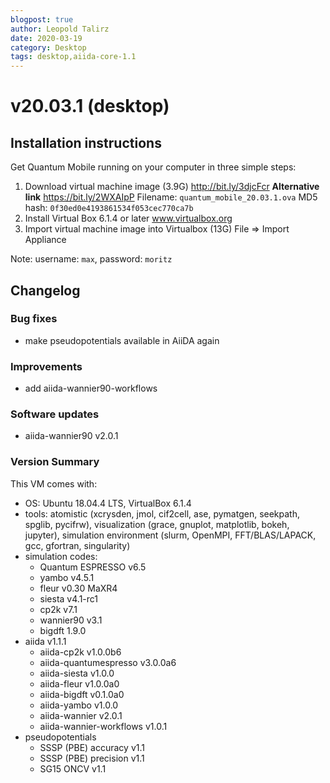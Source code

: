 ```yaml
---
blogpost: true
author: Leopold Talirz
date: 2020-03-19
category: Desktop
tags: desktop,aiida-core-1.1
---
```


# v20.03.1 (desktop)

## Installation instructions

Get Quantum Mobile running on your computer in three simple steps:

 1. Download virtual machine image (3.9G)
    http://bit.ly/3djcFcr
   **Alternative link** https://bit.ly/2WXAIpP
    Filename: `quantum_mobile_20.03.1.ova`
    MD5 hash: `0f30ed0e4193861534f053cec770ca7b`
 2. Install Virtual Box 6.1.4 or later
    www.virtualbox.org
 3. Import virtual machine image into Virtualbox (13G)
    File => Import Appliance

Note: username: `max`, password: `moritz`

## Changelog

### Bug fixes

* make pseudopotentials available in AiiDA again

### Improvements

* add aiida-wannier90-workflows

### Software updates

 * aiida-wannier90 v2.0.1

### Version Summary

This VM comes with:

 * OS: Ubuntu 18.04.4 LTS, VirtualBox 6.1.4
 * tools: atomistic (xcrysden, jmol, cif2cell, ase, pymatgen, seekpath, spglib, pycifrw), visualization (grace, gnuplot, matplotlib, bokeh, jupyter), simulation environment (slurm, OpenMPI, FFT/BLAS/LAPACK, gcc, gfortran, singularity)
 * simulation codes:
   * Quantum ESPRESSO v6.5
   * yambo v4.5.1
   * fleur v0.30 MaXR4
   * siesta v4.1-rc1
   * cp2k v7.1
   * wannier90 v3.1
   * bigdft 1.9.0
 * aiida v1.1.1
   * aiida-cp2k v1.0.0b6
   * aiida-quantumespresso v3.0.0a6
   * aiida-siesta v1.0.0
   * aiida-fleur v1.0.0a0
   * aiida-bigdft v0.1.0a0
   * aiida-yambo v1.0.0
   * aiida-wannier v2.0.1
   * aiida-wannier-workflows v1.0.1
 * pseudopotentials
   * SSSP (PBE) accuracy v1.1
   * SSSP (PBE) precision v1.1
   * SG15 ONCV v1.1